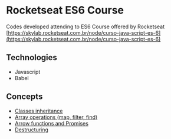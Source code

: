 # Rocketseat ES6 Course
Codes developed attending to ES6 Course offered by Rocketseat  
[https://skylab.rocketseat.com.br/node/curso-java-script-es-6](https://skylab.rocketseat.com.br/node/curso-java-script-es-6)

## Technologies
- Javascript
- Babel

## Concepts
- [Classes inheritance](scripts/module1/challenge1.js)
- [Array operations (map, filter, find)](scripts/module1/challenge2.js)
- [Arrow functions and Promises](scripts/module1/challenge3.js)
- [Destructuring](scripts/module1/challenge4.js)
